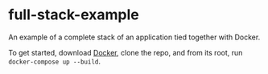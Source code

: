 # full-stack-example
An example of a complete stack of an application tied together with Docker.

To get started, download [Docker][docker-download], clone the repo, and from its
root, run `docker-compose up --build`.

[docker-download]: https://www.docker.com/community-edition#/download
